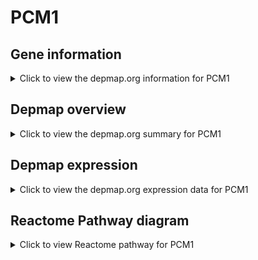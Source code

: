 <h1>PCM1</h1>

<h2>Gene information</h2>
<details>
  <summary>Click to view the depmap.org information for PCM1</summary>
  <iframe src="https://depmap.org/portal/gene/PCM1?tab=about" style="border:none;width:100%;height:800px"></iframe>
</details>

<h2>Depmap overview</h2>
<details>
  <summary>Click to view the depmap.org summary for PCM1</summary>
  <iframe src="https://depmap.org/portal/gene/PCM1?tab=overview" style="border:none;width:100%;height:800px"></iframe>
</details>

<h2>Depmap expression</h2>
<details>
  <summary>Click to view the depmap.org expression data for PCM1</summary>
  <iframe src="https://depmap.org/portal/gene/PCM1?tab=characterization" style="border:none;width:100%;height:800px"></iframe>
</details>



<h2>Reactome Pathway diagram</h2>
<details>
  <summary>Click to view Reactome pathway for PCM1</summary>
  <p>AURKA Activation by TPX2</p>
  <iframe src="https://reactome.org/PathwayBrowser/#/R-HSA-8854518" style="border:none;width:100%;height:800px"></iframe>
</details>



